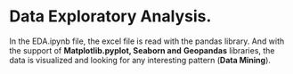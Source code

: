 # **Data Exploratory Analysis.**

In the EDA.ipynb file, the excel file is read with the pandas library. And with the support of **Matplotlib.pyplot, Seaborn and** **Geopandas**  libraries, the data is visualized and looking for any interesting pattern (**Data Mining**).
